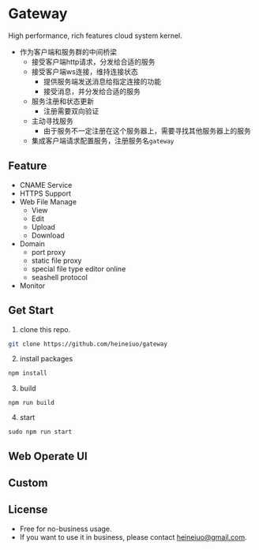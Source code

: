 # Gateway

High performance, rich features cloud system kernel.

* 作为客户端和服务群的中间桥梁
  * 接受客户端http请求，分发给合适的服务
  * 接受客户端ws连接，维持连接状态
    * 提供服务端发送消息给指定连接的功能
    * 接受消息，并分发给合适的服务
  * 服务注册和状态更新
    * 注册需要双向验证
  * 主动寻找服务
    * 由于服务不一定注册在这个服务器上，需要寻找其他服务器上的服务
  * 集成客户端请求配置服务，注册服务名`gateway`

## Feature

* CNAME Service
* HTTPS Support
* Web File Manage
    * View
    * Edit
    * Upload
    * Download
* Domain
    * port proxy
    * static file proxy
    * special file type editor online
    * seashell protocol
* Monitor

## Get Start

1. clone this repo.
```bash
git clone https://github.com/heineiuo/gateway
```

2. install packages
```bash
npm install
```

3. build
```base
npm run build
```

4. start
```base
sudo npm run start
```

## Web Operate UI


## Custom


## License

* Free for no-business usage.
* If you want to use it in business, please contact [heineiuo@gmail.com](heineiuo@gmail.com).
